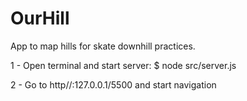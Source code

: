 # OurHill
App to map hills for skate downhill practices.

1 - Open terminal and start server:
    $ node src/server.js

2 - Go to http//:127.0.0.1/5500 and start navigation
